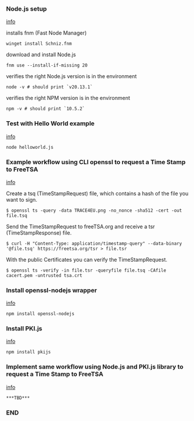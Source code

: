 
### Node.js setup

[info](https://nodejs.org/en/download/package-manager)

installs fnm (Fast Node Manager)

    winget install Schniz.fnm

download and install Node.js

    fnm use --install-if-missing 20

verifies the right Node.js version is in the environment

    node -v # should print `v20.13.1`

verifies the right NPM version is in the environment

    npm -v # should print `10.5.2`


### Test with Hello World example

[info](https://nodejs.org/en/learn/getting-started/introduction-to-nodejs)

    node helloworld.js


### Example workflow using CLI openssl to request a Time Stamp to FreeTSA

[info](https://freetsa.org/)

Create a tsq (TimeStampRequest) file, which contains a hash of the file you want to sign.

    $ openssl ts -query -data TRACE4EU.png -no_nonce -sha512 -cert -out file.tsq

Send the TimeStampRequest to freeTSA.org and receive a tsr (TimeStampResponse) file.

    $ curl -H "Content-Type: application/timestamp-query" --data-binary '@file.tsq' https://freetsa.org/tsr > file.tsr

With the public Certificates you can verify the TimeStampRequest.

    $ openssl ts -verify -in file.tsr -queryfile file.tsq -CAfile cacert.pem -untrusted tsa.crt


### Install openssl-nodejs wrapper

[info](https://www.npmjs.com/package/openssl-nodejs)

    npm install openssl-nodejs


### Install PKI.js

[info](https://github.com/PeculiarVentures/PKI.js)

    npm install pkijs


### Implement same workflow using Node.js and PKI.js library to request a Time Stamp to FreeTSA

[info](https://github.com/PeculiarVentures/PKI.js/tree/master/examples/TSPRequestComplexExample)

    ***TBD***

### END
